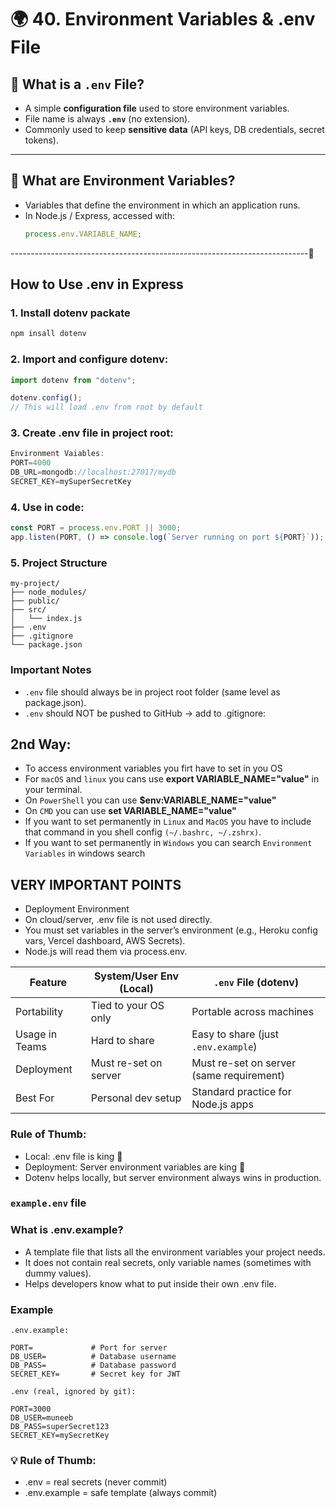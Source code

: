 # 🌍 40. Environment Variables & .env File

## 🔹 What is a `.env` File?

- A simple **configuration file** used to store environment variables.
- File name is always **`.env`** (no extension).
- Commonly used to keep **sensitive data** (API keys, DB credentials, secret tokens).

---

## 🔹 What are Environment Variables?

- Variables that define the environment in which an application runs.
- In Node.js / Express, accessed with:
  ```js
  process.env.VARIABLE_NAME;
  ```

--------------------------------------------------------------------------🔹

## How to Use .env in Express

### 1. Install dotenv packate

```bash
npm insall dotenv
```

### 2. Import and configure dotenv:

```js
import dotenv from "dotenv";

dotenv.config();
// This will load .env from root by default
```

### 3. Create .env file in project root:

```js
Environment Vaiables:
PORT=4000
DB_URL=mongodb://localhost:27017/mydb
SECRET_KEY=mySuperSecretKey
```

### 4. Use in code:

```js
const PORT = process.env.PORT || 3000;
app.listen(PORT, () => console.log(`Server running on port ${PORT}`));
```

### 5. Project Structure

```pgsql
my-project/
├── node_modules/
├── public/
├── src/
│   └── index.js
├── .env
├── .gitignore
└── package.json
```

### Important Notes

- `.env` file should always be in project root folder (same level as package.json).
- `.env` should NOT be pushed to GitHub → add to .gitignore:

## 2nd Way:

- To access environment variables you firt have to set in you OS
- For `macOS` and `linux` you cans use **export VARIABLE_NAME="value"** in your terminal.
- On `PowerShell` you can use **$env:VARIABLE_NAME="value"**
- On `CMD` you can use **set VARIABLE_NAME="value"**
- If you want to set permanently in `Linux` and `MacOS` you have to include that command in you shell config `(~/.bashrc, ~/.zshrx)`.
- If you want to set permanently in `Windows` you can search `Environment Variables` in windows search

## VERY IMPORTANT POINTS

- Deployment Environment
- On cloud/server, .env file is not used directly.
- You must set variables in the server’s environment (e.g., Heroku config vars, Vercel dashboard, AWS Secrets).
- Node.js will read them via process.env.

| Feature        | System/User Env (Local) | `.env` File (dotenv)                     |
| -------------- | ----------------------- | ---------------------------------------- |
| Portability    | Tied to your OS only    | Portable across machines                 |
| Usage in Teams | Hard to share           | Easy to share (just `.env.example`)      |
| Deployment     | Must re-set on server   | Must re-set on server (same requirement) |
| Best For       | Personal dev setup      | Standard practice for Node.js apps       |

### Rule of Thumb:

- Local: .env file is king 👑
- Deployment: Server environment variables are king 👑
- Dotenv helps locally, but server environment always wins in production.

### `example.env` file

### What is .env.example?

- A template file that lists all the environment variables your project needs.
- It does not contain real secrets, only variable names (sometimes with dummy values).
- Helps developers know what to put inside their own .env file.

### Example

`.env.example:`

```env
PORT=             # Port for server
DB_USER=          # Database username
DB_PASS=          # Database password
SECRET_KEY=       # Secret key for JWT
```

`.env (real, ignored by git):`

```env
PORT=3000
DB_USER=muneeb
DB_PASS=superSecret123
SECRET_KEY=mySecretKey
```

### 💡 Rule of Thumb:

- .env = real secrets (never commit)
- .env.example = safe template (always commit)
